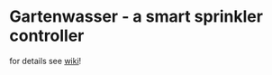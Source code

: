 Gartenwasser - a smart sprinkler controller
====

for details see [wiki](https://github.com/bgewehr/Gartenwasser/wiki)!
